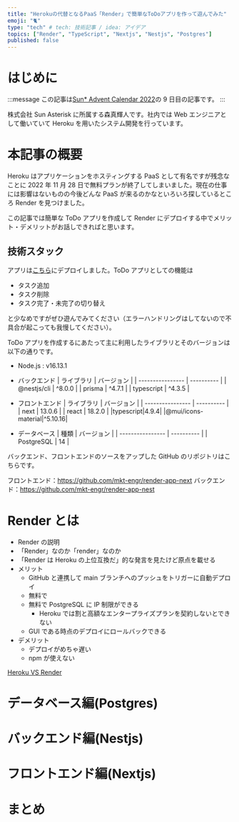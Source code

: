 ```yaml
---
title: "Herokuの代替となるPaaS「Render」で簡単なToDoアプリを作って遊んでみた"
emoji: "🐈"
type: "tech" # tech: 技術記事 / idea: アイデア
topics: ["Render", "TypeScript", "Nextjs", "Nestjs", "Postgres"]
published: false
---
```


# はじめに

:::message
この記事は[Sun\* Advent Calendar 2022](https://adventar.org/calendars/8211)の 9 日目の記事です。
:::

株式会社 Sun Asterisk に所属する森真輝人です。社内では Web エンジニアとして働いていて Heroku を用いたシステム開発を行っています。

# 本記事の概要

Heroku はアプリケーションをホスティングする PaaS として有名ですが残念なことに 2022 年 11 月 28 日で無料プランが終了してしまいました。現在の仕事には影響はないものの今後どんな PaaS が来るのかなといろいろ探しているところ Render を見つけました。

この記事では簡単な ToDo アプリを作成して Render にデプロイする中でメリット・デメリットがお話しできればと思います。

## 技術スタック

アプリは[こちら](https://example-service-next.onrender.com/)にデプロイしました。ToDo アプリとしての機能は

- タスク追加
- タスク削除
- タスク完了・未完了の切り替え

と少なめですがぜひ遊んでみてください（エラーハンドリングはしてないので不具合が起こっても我慢してください）。

ToDo アプリを作成するにあたって主に利用したライブラリとそのバージョンは以下の通りです。

- Node.js : v16.13.1
- バックエンド
  | ライブラリ | バージョン |
  | ---------------- | ---------- |
  | @nestjs/cli | ^8.0.0 |
  | prisma | ^4.7.1 |
  | typescript | ^4.3.5 |

- フロントエンド
  | ライブラリ | バージョン |
  | ---------------- | ---------- |
  | next | 13.0.6 |
  | react | 18.2.0 |
  |typescript|4.9.4|
  |@mui/icons-material|^5.10.16|

- データベース
  | 種類 | バージョン |
  | ---------------- | ---------- |
  | PostgreSQL | 14 |

バックエンド、フロントエンドのソースをアップした GitHub のリポジトリはこちらです。

フロントエンド：https://github.com/mkt-engr/render-app-next
バックエンド：https://github.com/mkt-engr/render-app-nest

# Render とは

- Render の説明
- 「Render」なのか「render」なのか
- 「Render は Heroku の上位互換だ」的な発言を見たけど原点を載せる
- メリット
  - GitHub と連携して main ブランチへのプッシュをトリガーに自動デプロイ
  - 無料で
  - 無料で PostgreSQL に IP 制限ができる
    - Heroku では割と高額なエンタープライズプランを契約しないとできない
  - GUI である時点のデプロイにロールバックできる
- デメリット
  - デプロイがめちゃ遅い
  - npm が使えない

[Heroku VS Render](https://render.com/render-vs-heroku-comparison)

# データベース編(Postgres)

# バックエンド編(Nestjs)

# フロントエンド編(Nextjs)

# まとめ
